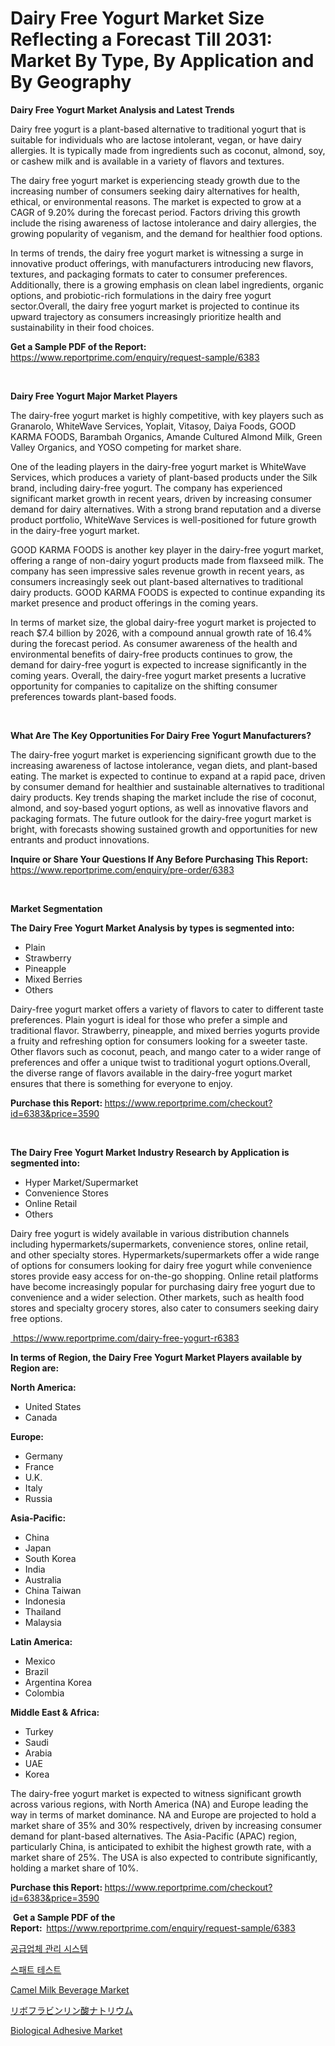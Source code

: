 <p><h1>Dairy Free Yogurt Market Size Reflecting a Forecast Till 2031: Market By Type, By Application and By Geography</h1></p><p><strong>Dairy Free Yogurt Market Analysis and Latest Trends</strong></p>
<p><p>Dairy free yogurt is a plant-based alternative to traditional yogurt that is suitable for individuals who are lactose intolerant, vegan, or have dairy allergies. It is typically made from ingredients such as coconut, almond, soy, or cashew milk and is available in a variety of flavors and textures.</p><p>The dairy free yogurt market is experiencing steady growth due to the increasing number of consumers seeking dairy alternatives for health, ethical, or environmental reasons. The market is expected to grow at a CAGR of 9.20% during the forecast period. Factors driving this growth include the rising awareness of lactose intolerance and dairy allergies, the growing popularity of veganism, and the demand for healthier food options.</p><p>In terms of trends, the dairy free yogurt market is witnessing a surge in innovative product offerings, with manufacturers introducing new flavors, textures, and packaging formats to cater to consumer preferences. Additionally, there is a growing emphasis on clean label ingredients, organic options, and probiotic-rich formulations in the dairy free yogurt sector.Overall, the dairy free yogurt market is projected to continue its upward trajectory as consumers increasingly prioritize health and sustainability in their food choices.</p></p>
<p><strong>Get a Sample PDF of the Report:&nbsp;</strong> <a href="https://www.reportprime.com/enquiry/request-sample/6383">https://www.reportprime.com/enquiry/request-sample/6383</a></p>
<p>&nbsp;</p>
<p><strong>Dairy Free Yogurt Major Market Players</strong></p>
<p><p>The dairy-free yogurt market is highly competitive, with key players such as Granarolo, WhiteWave Services, Yoplait, Vitasoy, Daiya Foods, GOOD KARMA FOODS, Barambah Organics, Amande Cultured Almond Milk, Green Valley Organics, and YOSO competing for market share.</p><p>One of the leading players in the dairy-free yogurt market is WhiteWave Services, which produces a variety of plant-based products under the Silk brand, including dairy-free yogurt. The company has experienced significant market growth in recent years, driven by increasing consumer demand for dairy alternatives. With a strong brand reputation and a diverse product portfolio, WhiteWave Services is well-positioned for future growth in the dairy-free yogurt market.</p><p>GOOD KARMA FOODS is another key player in the dairy-free yogurt market, offering a range of non-dairy yogurt products made from flaxseed milk. The company has seen impressive sales revenue growth in recent years, as consumers increasingly seek out plant-based alternatives to traditional dairy products. GOOD KARMA FOODS is expected to continue expanding its market presence and product offerings in the coming years.</p><p>In terms of market size, the global dairy-free yogurt market is projected to reach $7.4 billion by 2026, with a compound annual growth rate of 16.4% during the forecast period. As consumer awareness of the health and environmental benefits of dairy-free products continues to grow, the demand for dairy-free yogurt is expected to increase significantly in the coming years. Overall, the dairy-free yogurt market presents a lucrative opportunity for companies to capitalize on the shifting consumer preferences towards plant-based foods.</p></p>
<p>&nbsp;</p>
<p><strong>What Are The Key Opportunities For Dairy Free Yogurt Manufacturers?</strong></p>
<p><p>The dairy-free yogurt market is experiencing significant growth due to the increasing awareness of lactose intolerance, vegan diets, and plant-based eating. The market is expected to continue to expand at a rapid pace, driven by consumer demand for healthier and sustainable alternatives to traditional dairy products. Key trends shaping the market include the rise of coconut, almond, and soy-based yogurt options, as well as innovative flavors and packaging formats. The future outlook for the dairy-free yogurt market is bright, with forecasts showing sustained growth and opportunities for new entrants and product innovations.</p></p>
<p><strong>Inquire or Share Your Questions If Any Before Purchasing This Report:</strong> <a href="https://www.reportprime.com/enquiry/pre-order/6383">https://www.reportprime.com/enquiry/pre-order/6383</a></p>
<p>&nbsp;</p>
<p><strong>Market Segmentation</strong></p>
<p><strong>The Dairy Free Yogurt Market Analysis by types is segmented into:</strong></p>
<p><ul><li>Plain</li><li>Strawberry</li><li>Pineapple</li><li>Mixed Berries</li><li>Others</li></ul></p>
<p><p>Dairy-free yogurt market offers a variety of flavors to cater to different taste preferences. Plain yogurt is ideal for those who prefer a simple and traditional flavor. Strawberry, pineapple, and mixed berries yogurts provide a fruity and refreshing option for consumers looking for a sweeter taste. Other flavors such as coconut, peach, and mango cater to a wider range of preferences and offer a unique twist to traditional yogurt options.Overall, the diverse range of flavors available in the dairy-free yogurt market ensures that there is something for everyone to enjoy.</p></p>
<p><strong>Purchase this Report:&nbsp;</strong><a href="https://www.reportprime.com/checkout?id=6383&price=3590">https://www.reportprime.com/checkout?id=6383&price=3590</a></p>
<p>&nbsp;</p>
<p><strong>The Dairy Free Yogurt Market Industry Research by Application is segmented into:</strong></p>
<p><ul><li>Hyper Market/Supermarket</li><li>Convenience Stores</li><li>Online Retail</li><li>Others</li></ul></p>
<p><p>Dairy free yogurt is widely available in various distribution channels including hypermarkets/supermarkets, convenience stores, online retail, and other specialty stores. Hypermarkets/supermarkets offer a wide range of options for consumers looking for dairy free yogurt while convenience stores provide easy access for on-the-go shopping. Online retail platforms have become increasingly popular for purchasing dairy free yogurt due to convenience and a wider selection. Other markets, such as health food stores and specialty grocery stores, also cater to consumers seeking dairy free options.</p></p>
<p><a href="https://www.reportprime.com/dairy-free-yogurt-r6383">&nbsp;https://www.reportprime.com/dairy-free-yogurt-r6383</a></p>
<p><strong>In terms of Region, the Dairy Free Yogurt Market Players available by Region are:</strong></p>
<p>
    <p> <strong> North America: </strong>
        <ul>
            <li>United States</li>
            <li>Canada</li>
        </ul>
        </p> 
    <p> <strong> Europe: </strong>
        <ul>
            <li>Germany</li>
            <li>France</li>
            <li>U.K.</li>
            <li>Italy</li>
            <li>Russia</li>
        </ul>
        </p> 
    <p> <strong> Asia-Pacific: </strong>
        <ul>
            <li>China</li>
            <li>Japan</li>
            <li>South Korea</li>
            <li>India</li>
            <li>Australia</li>
            <li>China Taiwan</li>
            <li>Indonesia</li>
            <li>Thailand</li>
            <li>Malaysia</li>
        </ul>
        </p> 
    <p> <strong> Latin America: </strong>
        <ul>
            <li>Mexico</li>
            <li>Brazil</li>
            <li>Argentina Korea</li>
            <li>Colombia</li>
        </ul>
        </p> 
    <p> <strong> Middle East & Africa: </strong>
        <ul>
            <li>Turkey</li>
            <li>Saudi</li>
            <li>Arabia</li>
            <li>UAE</li>
            <li>Korea</li>
        </ul>
    </p>
    </p>
<p><p>The dairy-free yogurt market is expected to witness significant growth across various regions, with North America (NA) and Europe leading the way in terms of market dominance. NA and Europe are projected to hold a market share of 35% and 30% respectively, driven by increasing consumer demand for plant-based alternatives. The Asia-Pacific (APAC) region, particularly China, is anticipated to exhibit the highest growth rate, with a market share of 25%. The USA is also expected to contribute significantly, holding a market share of 10%.</p></p>
<p><strong>Purchase this Report: </strong><a href="https://www.reportprime.com/checkout?id=6383&price=3590">https://www.reportprime.com/checkout?id=6383&price=3590</a></p>
<p>&nbsp;<strong>Get a Sample PDF of the Report:&nbsp;&nbsp;</strong><a href="https://www.reportprime.com/enquiry/request-sample/6383">https://www.reportprime.com/enquiry/request-sample/6383</a></p>
<p><strong></strong></p>
<p><p><a href="https://medium.com/@joanacasper2001/%EB%B2%A4%EB%8D%94-%EA%B4%80%EB%A6%AC-%EC%8B%9C%EC%8A%A4%ED%85%9C-%EC%8B%9C%EC%9E%A5-%EB%B3%B4%EA%B3%A0%EC%84%9C-%EC%A0%9C%ED%92%88-%EC%9C%A0%ED%98%95-%EC%98%A8%ED%94%84%EB%A0%88%EB%AF%B8%EC%8A%A4-%ED%81%B4%EB%9D%BC%EC%9A%B0%EB%93%9C-%EA%B8%B0%EB%B0%98-%EC%B5%9C%EC%A2%85-%EC%82%AC%EC%9A%A9%EC%9E%90-%EC%A4%91%EC%86%8C%EA%B8%B0%EC%97%85-%EB%8C%80%EA%B8%B0%EC%97%85-%EB%B0%8F-%EC%A7%80%EC%97%AD-2024-2031-b8895a1f6367">공급업체 관리 시스템</a></p><p><a href="https://medium.com/@daveblock56/%EC%8B%9C%EC%9E%A5-%EC%A0%84%EB%A7%9D-%EA%B8%80%EB%A1%9C%EB%B2%8C-aspat-%EA%B2%80%EC%82%AC-%ED%8A%B8%EB%A0%8C%EB%93%9C-%EB%B0%8F-%EC%98%81%ED%96%A5-%EB%B6%84%EC%84%9D-2024-2031-%EC%A0%81%EC%9A%A9-%EB%B6%84%EC%95%BC-%EB%B3%91%EC%9B%90-%EB%B0%8F-%ED%81%B4%EB%A6%AC%EB%8B%89-%EC%A7%84%EB%8B%A8-%EA%B2%80%EC%82%AC%EC%8B%A4-%EA%B8%B0%ED%83%80-%EB%B0%8F-%EC%9C%A0%ED%98%95-%EA%B8%B0%EA%B8%B0-%EC%86%8C%EB%B9%84%ED%92%88-%EA%B8%B0%ED%83%80-b59d49fb0a40">스패트 테스트</a></p><p><a href="https://medium.com/@madw10245644/global-camel-milk-beverage-market-opportunities-and-forecast-for-period-from-2024-to-2031-1f6d09e35841">Camel Milk Beverage Market</a></p><p><a href="https://medium.com/@orlohagenes_12279/%E3%83%8A%E3%83%88%E3%83%AA%E3%82%A6%E3%83%A0%E3%83%AA%E3%83%9C%E3%83%95%E3%83%A9%E3%83%93%E3%83%B3%E3%83%AA%E3%83%B3%E9%85%B8%E5%B8%82%E5%A0%B4%E3%81%AE%E3%83%88%E3%83%AC%E3%83%B3%E3%83%89-%E3%83%8A%E3%83%88%E3%83%AA%E3%82%A6%E3%83%A0%E3%83%AA%E3%83%9C%E3%83%95%E3%83%A9%E3%83%93%E3%83%B3%E3%83%AA%E3%83%B3%E9%85%B8%E5%B8%82%E5%A0%B4%E3%81%AE%E6%B4%9E%E5%AF%9F%E3%81%A8%E4%BA%88%E6%B8%AC%E5%88%86%E6%9E%90%E3%81%AB%E7%84%A6%E7%82%B9%E3%82%92%E5%BD%93%E3%81%A6%E3%82%8B-2024%E5%B9%B4-2031%E5%B9%B4-a991118d4070">リボフラビンリン酸ナトリウム</a></p><p><a href="https://issuu.com/reportprime-2/docs/biological-adhesive-market-size-2030.pptx">Biological Adhesive Market</a></p></p>